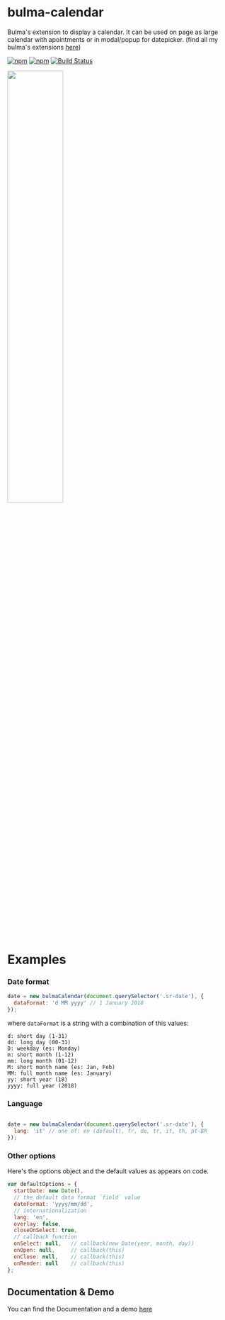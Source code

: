 # bulma-calendar
Bulma's extension to display a calendar. It can be used on page as large calendar with apointments or in modal/popup for datepicker.
(find all my bulma's extensions [here](https://wikiki.github.io/))

[![npm](https://img.shields.io/npm/v/bulma-calendar.svg)](https://www.npmjs.com/package/bulma-calendar)
[![npm](https://img.shields.io/npm/dm/bulma-calendar.svg)](https://www.npmjs.com/package/bulma-calendar)
[![Build Status](https://travis-ci.org/Wikiki/bulma-calendar.svg?branch=master)](https://travis-ci.org/Wikiki/bulma-calendar)

<img src="https://img4.hostingpics.net/pics/812322ScreenShot20170810at125834.png" width="50%">

# Examples

### Date format

```js
date = new bulmaCalendar(document.querySelector('.sr-date'), {
  dataFormat: 'd MM yyyy' // 1 January 2018
});
```

where `dataFormat` is a string with a combination of this values:

```
d: short day (1-31)
dd: long day (00-31)
D: weekday (es: Monday)
m: short month (1-12)
mm: long month (01-12)
M: short month name (es: Jan, Feb)
MM: full month name (es: January)
yy: short year (18)
yyyy: full year (2018)
```

### Language

```js

date = new bulmaCalendar(document.querySelector('.sr-date'), {
  lang: 'it' // one of: en (default), fr, de, tr, it, th, pt-BR
});
```

### Other options

Here's the options object and the default values as appears on code.

```js
var defaultOptions = {
  startDate: new Date(),
  // the default data format `field` value
  dateFormat: 'yyyy/mm/dd',
  // internationalization
  lang: 'en',
  overlay: false,
  closeOnSelect: true,
  // callback function
  onSelect: null,   // callback(new Date(year, month, day))
  onOpen: null,     // callback(this)
  onClose: null,    // callback(this)
  onRender: null    // callback(this)
};
```

Documentation & Demo
---
You can find the Documentation and a demo [here](https://wikiki.github.io/components/calendar/)

